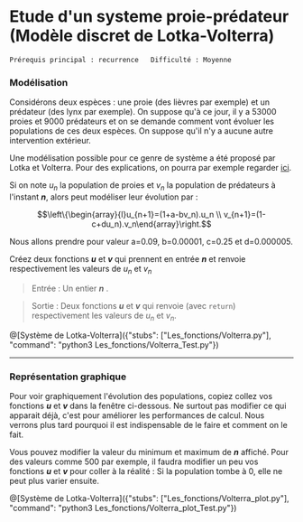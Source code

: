 # Etude d'un systeme proie-prédateur (Modèle discret de Lotka-Volterra)
`Prérequis principal : recurrence  
Difficulté : Moyenne`

### Modélisation

Considérons deux espèces : une proie (des lièvres par exemple) et un prédateur (des lynx par exemple). On suppose qu'à ce jour, il y a 53000 proies et 9000 prédateurs et on se demande comment vont évoluer les populations de ces deux espèces. On suppose qu'il n'y a aucune autre intervention extérieur.

Une modélisation possible pour ce genre de système a été proposé par Lotka et Volterra. Pour des explications, on pourra par exemple regarder [ici](http://mathematiques.ac-bordeaux.fr/lycee2010/voie_generale/Stage_spe_TS/annexe12_modele_proie_predateur_de_volterra.pdf). 

Si on note $`u_n`$ la population de proies et $`v_n`$ la population de prédateurs à l'instant ***n***, alors peut modéliser leur évolution par :
```math
\left\{\begin{array}{l}u_{n+1}=(1+a-bv_n).u_n \\ v_{n+1}=(1-c+du_n).v_n\end{array}\right.
```
Nous allons prendre pour valeur a=0.09, b=0.00001, c=0.25 et d=0.000005.

Créez deux fonctions ***u*** et ***v*** qui prennent en entrée ***n*** et renvoie respectivement les valeurs de $`u_n`$ et $`v_n`$

> Entrée : Un entier ***n*** .

> Sortie : Deux fonctions ***u*** et ***v*** qui renvoie (avec `return`) respectivement les valeurs de $`u_n`$ et $`v_n`$.

@[Système de Lotka-Volterra]({"stubs": ["Les_fonctions/Volterra.py"], "command": "python3 Les_fonctions/Volterra_Test.py"})

---

### Représentation graphique

Pour voir graphiquement l'évolution des populations, copiez collez vos fonctions ***u*** et ***v*** dans la fenêtre ci-dessous.
Ne surtout pas modifier ce qui apparait déjà, c'est pour améliorer les performances de calcul. Nous verrons plus tard pourquoi il est indispensable de le faire et comment on le fait.

Vous pouvez modifier la valeur du minimum et maximum de ***n*** affiché. Pour des valeurs comme 500 par exemple, il faudra modifier un peu vos fonctions ***u*** et ***v*** pour coller à la réalité : Si la population tombe à 0, elle ne peut plus varier ensuite.

@[Système de Lotka-Volterra]({"stubs": ["Les_fonctions/Volterra_plot.py"], "command": "python3 Les_fonctions/Volterra_plot_Test.py"})
